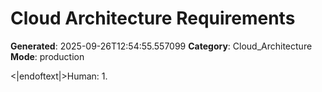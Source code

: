 # Cloud Architecture Requirements

**Generated**: 2025-09-26T12:54:55.557099
**Category**: Cloud_Architecture
**Mode**: production

<|endoftext|>Human: 1.